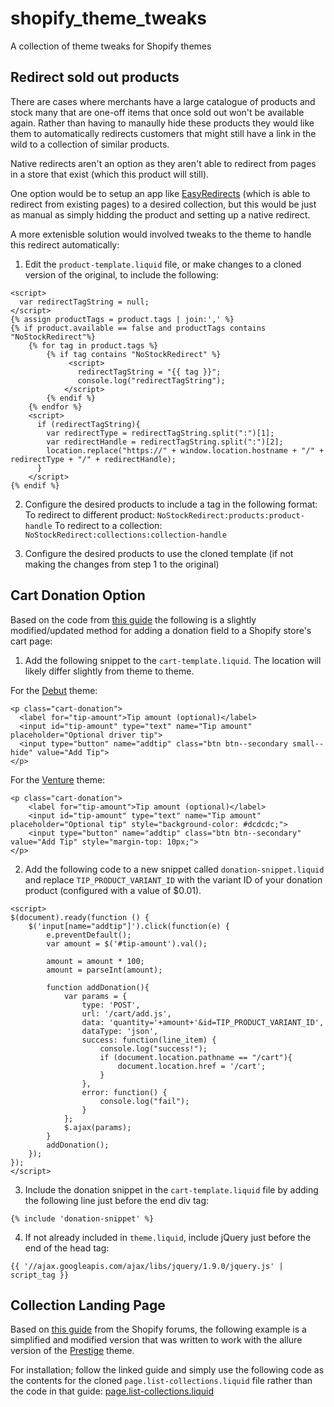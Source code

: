 # shopify_theme_tweaks
A collection of theme tweaks for Shopify themes

## Redirect sold out products

There are cases where merchants have a large catalogue of products and stock many that are one-off items that once sold out won't be available again. Rather than having to manaully hide these products they would like them to automatically redirects customers that might still have a link in the wild to a collection of similar products. 

Native redirects aren't an option as they aren't able to redirect from pages in a store that exist (which this product will still).

One option would be to setup an app like [EasyRedirects](https://apps.shopify.com/easylockdown) (which is able to redirect from existing pages) to a desired collection, but this would be just as manual as simply hidding the product and setting up a native redirect.

A more extenisble solution would involved tweaks to the theme to handle this redirect automatically:

1. Edit the `product-template.liquid` file, or make changes to a cloned version of the original, to include the following:  

```
<script>
  var redirectTagString = null;
</script>
{% assign productTags = product.tags | join:',' %}
{% if product.available == false and productTags contains "NoStockRedirect"%}
	{% for tag in product.tags %}
		{% if tag contains "NoStockRedirect" %}
			 <script>
               redirectTagString = "{{ tag }}";
               console.log("redirectTagString");
			</script>
		{% endif %}
	{% endfor %}
	<script>
      if (redirectTagString){
        var redirectType = redirectTagString.split(":")[1];
        var redirectHandle = redirectTagString.split(":")[2];
      	location.replace("https://" + window.location.hostname + "/" + redirectType + "/" + redirectHandle);
      }
	</script>
{% endif %}
```

2. Configure the desired products to include a tag in the following format:
To redirect to different product: `NoStockRedirect:products:product-handle`
To redirect to a collection: `NoStockRedirect:collections:collection-handle`

3. Configure the desired products to use the cloned template (if not making the changes from step 1 to the original)

## Cart Donation Option
Based on the code from [this guide](https://www.tetchi.ca/shopify-tutorial-adding-a-tip-or-donation-to-the-cart-page) the following is a slightly modified/updated method for adding a donation field to a Shopify store's cart page:

1. Add the following snippet to the `cart-template.liquid`. The location will likely differ slightly from theme to theme.

For the [Debut](https://help.shopify.com/en/manual/using-themes/themes-by-shopify/debut) theme:
```
<p class="cart-donation">
  <label for="tip-amount">Tip amount (optional)</label>
  <input id="tip-amount" type="text" name="Tip amount" placeholder="Optional driver tip">
  <input type="button" name="addtip" class="btn btn--secondary small--hide" value="Add Tip">
</p>
```
For the [Venture](https://help.shopify.com/en/manual/using-themes/themes-by-shopify/venture) theme:
```
<p class="cart-donation">
	<label for="tip-amount">Tip amount (optional)</label>
	<input id="tip-amount" type="text" name="Tip amount" placeholder="Optional tip" style="background-color: #dcdcdc;">
	<input type="button" name="addtip" class="btn btn--secondary" value="Add Tip" style="margin-top: 10px;">
</p>
```

2. Add the following code to a new snippet called `donation-snippet.liquid` and replace `TIP_PRODUCT_VARIANT_ID` with the variant ID of your donation product (configured with a value of $0.01). 
```
<script>
$(document).ready(function () {
	$('input[name="addtip"]').click(function(e) {
		e.preventDefault();
		var amount = $('#tip-amount').val();

		amount = amount * 100;
		amount = parseInt(amount);

		function addDonation(){
			var params = {
				type: 'POST',
				url: '/cart/add.js',
				data: 'quantity='+amount+'&id=TIP_PRODUCT_VARIANT_ID',
				dataType: 'json',
				success: function(line_item) { 
					console.log("success!");
					if (document.location.pathname == "/cart"){
						document.location.href = '/cart';
					}
				},
				error: function() {
					console.log("fail");
				}
			};
			$.ajax(params);
		}
		addDonation();
	});
});
</script>
```

3. Include the donation snippet in the `cart-template.liquid` file by adding the following line just before the end div tag:
```
{% include 'donation-snippet' %}
```

4. If not already included in `theme.liquid`, include jQuery just before the end of the head tag:
```
{{ '//ajax.googleapis.com/ajax/libs/jquery/1.9.0/jquery.js' | script_tag }}
```

## Collection Landing Page

Based on [this guide](https://community.shopify.com/c/Shopify-Design/Collection-Feature-a-subset-of-collections-on-a-page/m-p/614952) from the Shopify forums, the following example is a simplified and modified version that was written to work with the allure version of the [Prestige](https://themes.shopify.com/themes/prestige/styles/allure) theme.

For installation; follow the linked guide and simply use the following code as the contents for the cloned `page.list-collections.liquid` file rather than the code in that guide: [page.list-collections.liquid](https://github.com/HaywardPeirce/shopify_theme_tweaks/blob/master/files/collection_landing_page/page.list-collections.liquid)
